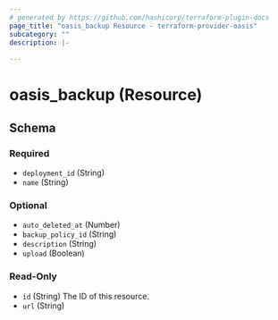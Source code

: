 ```yaml
---
# generated by https://github.com/hashicorp/terraform-plugin-docs
page_title: "oasis_backup Resource - terraform-provider-oasis"
subcategory: ""
description: |-
  
---
```


# oasis_backup (Resource)





<!-- schema generated by tfplugindocs -->
## Schema

### Required

- `deployment_id` (String)
- `name` (String)

### Optional

- `auto_deleted_at` (Number)
- `backup_policy_id` (String)
- `description` (String)
- `upload` (Boolean)

### Read-Only

- `id` (String) The ID of this resource.
- `url` (String)


